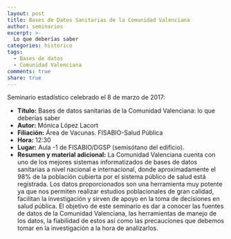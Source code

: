 ```yaml
---
layout: post
title: Bases de Datos Sanitarias de la Comunidad Valenciana
author: seminarios
excerpt: >-
  Lo que deberías saber
categories: historico
tags:
  - Bases de datos
  - Comunidad Valenciana
comments: true
share: true
---
```


Seminario estadístico celebrado el 8 de marzo de 2017:

- **Título:** Bases de datos sanitarias de la Comunidad Valenciana: lo que deberías saber
- **Autor:** Mónica López Lacort
- **Filiación:** Área de Vacunas. FISABIO-Salud Pública
- **Hora:** 12:30
- **Lugar:** Aula -1 de FISABIO/DGSP (semisótano del edificio).
- **Resumen y material adicional:** La Comunidad Valenciana cuenta con uno de los mejores sistemas informatizados de bases de datos sanitarias a nivel nacional e internacional,  donde aproximadamente el 98% de la población cubierta por el sistema público de salud está registrada. Los datos proporcionados son una herramienta muy potente ya que nos permiten realizar estudios poblacionales  de gran calidad, facilitan la investigación y sirven de apoyo en la toma de decisiones en salud pública. El objetivo de este seminario es dar a conocer las fuentes de datos de la Comunidad Valenciana, las herramientas de manejo de los datos, la fiabilidad de estos así como las precauciones que debemos tomar en la investigación a la hora de analizarlos.
